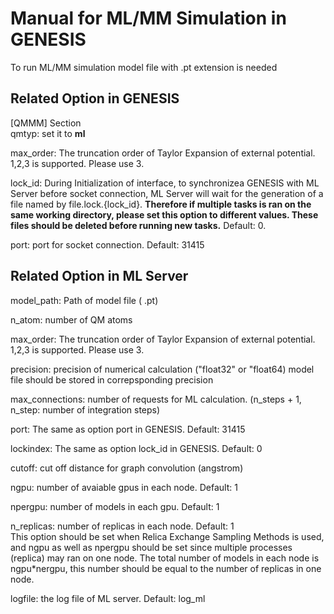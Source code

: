 # Manual for ML/MM Simulation in GENESIS

To run ML/MM simulation
model file with .pt extension is needed 

## Related Option in GENESIS
[QMMM] Section  
qmtyp: set it to **ml**

max_order: The truncation order of Taylor Expansion of external potential. 1,2,3 is supported. Please use 3.

lock_id: During Initialization of interface, to synchronizea GENESIS with ML Server before socket connection, ML Server will wait for the generation of a file named by file.lock.{lock_id}. **Therefore if multiple tasks is ran on the same working directory, please set this option to different values. These files should be deleted before running new tasks.**  Default: 0.  

port: port for socket connection. Default: 31415  

## Related Option in ML Server
model_path: Path of model file ( .pt)  

n_atom: number of QM atoms

max_order: The truncation order of Taylor Expansion of external potential. 1,2,3 is supported. Please use 3.

precision: precision of numerical calculation ("float32" or "float64) 
model file should be stored in correpsponding precision

max_connections: number of requests for ML calculation. (n_steps + 1, n_step: number of integration steps)

port: The same as option port in GENESIS. Default: 31415  

lockindex: The same as option lock_id in GENESIS. Default: 0  

cutoff: cut off distance for graph convolution (angstrom)

ngpu: number of avaiable gpus in each node. Default: 1

npergpu: number of models in each gpu. Default: 1

n_replicas: number of replicas in each node. Default: 1  
This option should be set when Relica Exchange Sampling Methods is used, and ngpu as well as npergpu should be set since multiple processes (replica) may ran on one node.
The total number of models in each node is ngpu\*nergpu, this number should be equal to the number of replicas in one node.

logfile: the log file of ML server. Default: log_ml  





